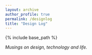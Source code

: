 ```yaml
---
layout: archive
author_profile: true 
permalink: /designlog 
title: "Design Log"
---
```


{% include base_path %}

<!--<h3 class="archive__subtitle">{{ site.data.ui-text[site.locale].recent_posts }}</h3>-->
<p>
  <i>Musings on design, technology and life.</i>
</p>
<!-- {% for post in paginator.posts %}
  {% include archive-single.html %}
{% endfor %} 

{% include paginator.html %} -->

{% for post in site.posts %}
  {% include archive-single.html %}
{% endfor %}

